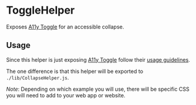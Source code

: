 # ToggleHelper

Exposes [A11y Toggle](http://edenspiekermann.github.io/a11y-toggle/) for an accessible collapse.

## Usage

Since this helper is just exposing [A11y Toggle](http://edenspiekermann.github.io/a11y-toggle/) follow their [usage guidelines](http://edenspiekermann.github.io/a11y-toggle/).

The one difference is that this helper will be exported to `./lib/CollapseHelper.js`.

*Note*: Depending on which example you will use, there will be specific CSS you will need to add to your web app or website.